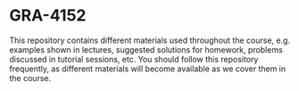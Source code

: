 # GRA-4152
This repository contains different materials used throughout the course, e.g. examples shown in lectures, suggested solutions for homework, problems discussed in tutorial sessions, etc. You should follow this repository frequently, as different materials will become available as we cover them in the course.
